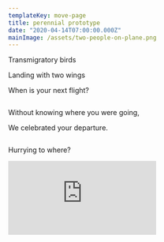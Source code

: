 ```yaml
---
templateKey: move-page
title: perennial prototype
date: "2020-04-14T07:00:00.000Z"
mainImage: /assets/two-people-on-plane.png
---
```

<div class="lines-3"></div>

Transmigratory birds

Landing with two wings

When is your next flight?

<img src="/assets/ezgif.com-video-to-gif-copy.gif" alt="" title="" class="middle"></img>

<div class="lines-3"></div>

Without knowing where you were going,

We celebrated your departure.

<div class="lines-2"></div>

<img src="/assets/ezgif.com-video-to-gif.gif" alt="" title="" class="middle"></img>

<div class="lines-2"></div>

Hurrying to where?

<div class="lines-4"></div>

<div class="video-container"><iframe src="https://www.youtube.com/embed/cMrQ7V1rovU" class="video" frameborder="0" allow="accelerometer; autoplay; encrypted-media; gyroscope; picture-in-picture" allowfullscreen></iframe></div>

<div class="lines-4"></div>